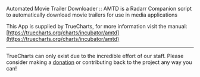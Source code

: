 Automated Movie Trailer Downloader :: AMTD is a Radarr Companion script to automatically download movie trailers for use in media applications


This App is supplied by TrueCharts, for more information visit the manual: [https://truecharts.org/charts/incubator/amtd](https://truecharts.org/charts/incubator/amtd)

---

TrueCharts can only exist due to the incredible effort of our staff.
Please consider making a [donation](https://truecharts.org/about/sponsor) or contributing back to the project any way you can!
